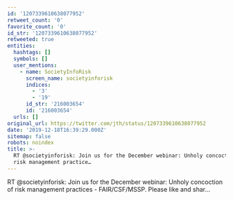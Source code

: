 ```yaml
---
id: '1207339610638077952'
retweet_count: '0'
favorite_count: '0'
id_str: '1207339610638077952'
retweeted: true
entities:
  hashtags: []
  symbols: []
  user_mentions:
    - name: SocietyInfoRisk
      screen_name: societyinforisk
      indices:
        - '3'
        - '19'
      id_str: '216003654'
      id: '216003654'
  urls: []
original_url: https://twitter.com/jth/status/1207339610638077952
date: '2019-12-18T16:39:29.000Z'
sitemap: false
robots: noindex
title: >-
  RT @societyinforisk: Join us for the December webinar: Unholy concoction of
  risk management practice…
---
```


RT @societyinforisk: Join us for the December webinar: Unholy concoction of risk management practices - FAIR/CSF/MSSP. Please like and shar…